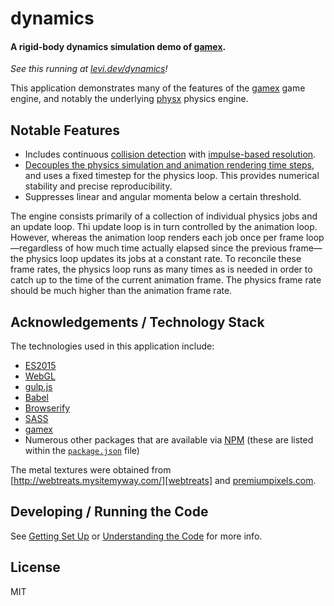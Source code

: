 # dynamics

#### A rigid-body dynamics simulation demo of [gamex][gamex].

_See this running at [levi.dev/dynamics][demo]!_

This application demonstrates many of the features of the [gamex][gamex] game engine, and notably
the underlying [physx][physx] physics engine.

## Notable Features

- Includes continuous [collision detection][collision-detection] with [impulse-based 
  resolution][collision-resolution].
- [Decouples the physics simulation and animation rendering time steps][stable-time-steps], and uses
  a fixed timestep for the physics loop. This provides numerical stability and precise
  reproducibility.
- Suppresses linear and angular momenta below a certain threshold.

The engine consists primarily of a collection of individual physics jobs and an update loop. Thi 
update loop is in turn controlled by the animation loop. However, whereas the animation loop renders
each job once per frame loop&mdash;regardless of how much time actually elapsed since the previous
frame&mdash;the physics loop updates its jobs at a constant rate. To reconcile these frame rates,
the physics loop runs as many times as is needed in order to catch up to the time of the current
animation frame. The physics frame rate should be much higher than the animation frame rate.

## Acknowledgements / Technology Stack

The technologies used in this application include:

- [ES2015][es2015]
- [WebGL][webgl]
- [gulp.js][gulp]
- [Babel][babel]
- [Browserify][browserify]
- [SASS][sass]
- [gamex][gamex]
- Numerous other packages that are available via [NPM][npm] (these are listed within the
  [`package.json`](./package.json) file)

The metal textures were obtained from [http://webtreats.mysitemyway.com/][webtreats] and
[premiumpixels.com][premiumpixels].

## Developing / Running the Code

See [Getting Set Up](./docs/getting-set-up) or [Understanding the
Code](./docs/understanding-the-code) for more info.

## License

MIT

[demo]: http://levi.dev/dynamics

[grafx]: https://github.com/levilindsey/grafx
[physx]: https://github.com/levilindsey/physx
[gamex]: https://github.com/levilindsey/gamex

[es2015]: http://www.ecma-international.org/ecma-262/6.0/
[webgl]: https://developer.mozilla.org/en-US/docs/Web/API/WebGL_API
[node]: http://nodejs.org/
[babel]: https://babeljs.io/
[browserify]: http://browserify.org/
[gulp]: http://gulpjs.com/
[sass]: http://sass-lang.com/
[jasmine]: http://jasmine.github.io/
[karma]: https://karma-runner.github.io/1.0/index.html
[npm]: http://npmjs.org/

[webtreats]: http://webtreats.mysitemyway.com/8-tileable-metal-textures/
[premiumpixels]: http://www.premiumpixels.com/freebies/9-high-resolution-metal-surface-textures

[collision-detection]: https://en.wikipedia.org/wiki/Collision_detection
[collision-resolution]: https://en.wikipedia.org/wiki/Collision_response#Impulse-based_contact_model
[stable-time-steps]: https://gafferongames.com/post/fix_your_timestep/
